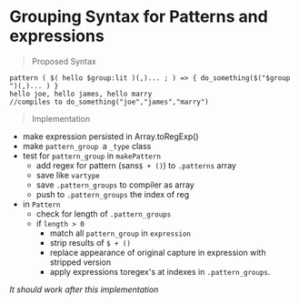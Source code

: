 # Grouping Syntax for Patterns and expressions
> Proposed Syntax

    pattern ( $( hello $group:lit )(,)... ; ) => { do_something($("$group ")(,)... ) }
    hello joe, hello james, hello marry
    //compiles to do_something("joe","james","marry")

> Implementation

+ make  expression  persisted in Array.toRegExp()
+ make `pattern_group `a `_type` class
+ test for `pattern_group` in `makePattern`
    + add regex for pattern (sans` $ + () `) to `.patterns` array
    + save like `vartype`
    + save `.pattern_groups` to compiler as array
    + push to `.pattern_groups` the index of reg
+ in `Pattern`
    + check for length of `.pattern_groups`
    + if `length > 0`
        + match all `pattern_group` in `expression`
        + strip results of `$ + ()`
        + replace appearance of original capture in expression with stripped version
        + apply expressions toregex's at  indexes in `.pattern_groups`.

*It should work after this implementation*
